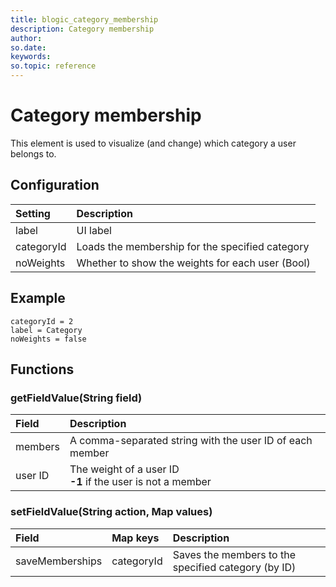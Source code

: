 ```yaml
---
title: blogic_category_membership
description: Category membership
author:
so.date:
keywords:
so.topic: reference
---
```


# Category membership

This element is used to visualize (and change) which category a user belongs to.

## Configuration

| Setting    | Description                                      |
|:-----------|:-------------------------------------------------|
| label      | UI label                                         |
| categoryId | Loads the membership for the specified category  |
| noWeights  | Whether to show the weights for each user (Bool) |

## Example

```crmscript
categoryId = 2
label = Category
noWeights = false
```

## Functions

### getFieldValue(String field)

| Field   | Description                                                    |
|:--------|:---------------------------------------------------------------|
| members | A comma-separated string with the user ID of each member       |
| user ID | The weight of a user ID<br>**-1** if the user is not a member |

### setFieldValue(String action, Map values)

| Field           | Map keys   | Description                                         |
|:----------------|:-----------|:----------------------------------------------------|
| saveMemberships | categoryId | Saves the members to the specified category (by ID) |
